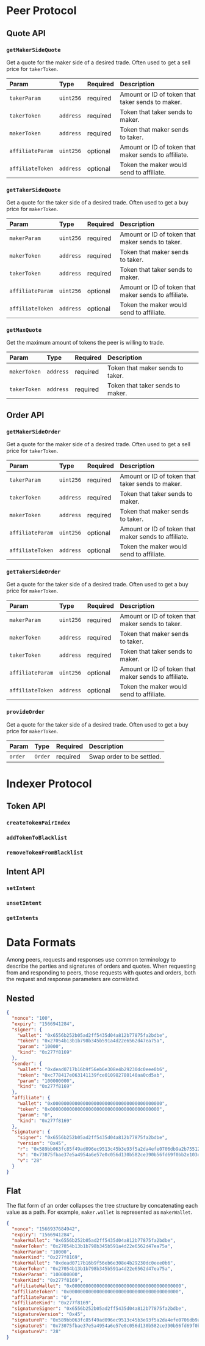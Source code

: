 # Peer Protocol

## Quote API

### `getMakerSideQuote`

Get a quote for the maker side of a desired trade. Often used to get a sell price for `takerToken`.

| Param            | Type      | Required | Description                                          |
| :--------------- | :-------- | :------- | :--------------------------------------------------- |
| `takerParam`     | `uint256` | required | Amount or ID of token that taker sends to maker.     |
| `takerToken`     | `address` | required | Token that taker sends to maker.                     |
| `makerToken`     | `address` | required | Token that maker sends to taker.                     |
| `affiliateParam` | `uint256` | optional | Amount or ID of token that maker sends to affiliate. |
| `affiliateToken` | `address` | optional | Token the maker would send to affiliate.             |

### `getTakerSideQuote`

Get a quote for the taker side of a desired trade. Often used to get a buy price for `makerToken`.

| Param            | Type      | Required | Description                                          |
| :--------------- | :-------- | :------- | :--------------------------------------------------- |
| `makerParam`     | `uint256` | required | Amount or ID of token that maker sends to taker.     |
| `makerToken`     | `address` | required | Token that maker sends to taker.                     |
| `takerToken`     | `address` | required | Token that taker sends to maker.                     |
| `affiliateParam` | `uint256` | optional | Amount or ID of token that maker sends to affiliate. |
| `affiliateToken` | `address` | optional | Token the maker would send to affiliate.             |

### `getMaxQuote`

Get the maximum amount of tokens the peer is willing to trade.

| Param        | Type      | Required | Description                      |
| :----------- | :-------- | :------- | :------------------------------- |
| `makerToken` | `address` | required | Token that maker sends to taker. |
| `takerToken` | `address` | required | Token that taker sends to maker. |

## Order API

### `getMakerSideOrder`

Get a quote for the maker side of a desired trade. Often used to get a sell price for `takerToken`.

| Param            | Type      | Required | Description                                          |
| :--------------- | :-------- | :------- | :--------------------------------------------------- |
| `takerParam`     | `uint256` | required | Amount or ID of token that taker sends to maker.     |
| `takerToken`     | `address` | required | Token that taker sends to maker.                     |
| `makerToken`     | `address` | required | Token that maker sends to taker.                     |
| `affiliateParam` | `uint256` | optional | Amount or ID of token that maker sends to affiliate. |
| `affiliateToken` | `address` | optional | Token the maker would send to affiliate.             |

### `getTakerSideOrder`

Get a quote for the taker side of a desired trade. Often used to get a buy price for `makerToken`.

| Param            | Type      | Required | Description                                          |
| :--------------- | :-------- | :------- | :--------------------------------------------------- |
| `makerParam`     | `uint256` | required | Amount or ID of token that maker sends to taker.     |
| `makerToken`     | `address` | required | Token that maker sends to taker.                     |
| `takerToken`     | `address` | required | Token that taker sends to maker.                     |
| `affiliateParam` | `uint256` | optional | Amount or ID of token that maker sends to affiliate. |
| `affiliateToken` | `address` | optional | Token the maker would send to affiliate.             |

### `provideOrder`

Get a quote for the taker side of a desired trade. Often used to get a buy price for `makerToken`.

| Param   | Type    | Required | Description               |
| :------ | :------ | :------- | :------------------------ |
| `order` | `Order` | required | Swap order to be settled. |

# Indexer Protocol

## Token API

### `createTokenPairIndex`

### `addTokenToBlacklist`

### `removeTokenFromBlacklist`

## Intent API

### `setIntent`

### `unsetIntent`

### `getIntents`

# Data Formats

Among peers, requests and responses use common terminology to describe the parties and signatures of orders and quotes. When requesting from and responding to peers, those requests with quotes and orders, both the request and response parameters are correlated.

## Nested

```json
{
  "nonce": "100",
  "expiry": "1566941284",
  "signer": {
    "wallet": "0x6556b252b05ad2ff5435d04a812b77875fa2bdbe",
    "token": "0x27054b13b1b798b345b591a4d22e6562d47ea75a",
    "param": "10000",
    "kind": "0x277f8169"
  },
  "sender": {
    "wallet": "0xdead0717b16b9f56eb6e308e4b29230dc0eee0b6",
    "token": "0xc778417e063141139fce010982780140aa0cd5ab",
    "param": "100000000",
    "kind": "0x277f8169"
  },
  "affiliate": {
    "wallet": "0x0000000000000000000000000000000000000000",
    "token": "0x0000000000000000000000000000000000000000",
    "param": "0",
    "kind": "0x277f8169"
  },
  "signature": {
    "signer": "0x6556b252b05ad2ff5435d04a812b77875fa2bdbe",
    "version": "0x45",
    "r": "0x589bb063fc85f49ad096ec9513c45b3e93f5a2da4efe0706db9a2b755121f4c2",
    "s": "0x73075fbae37e5a4954a6e57e0c056d130b582ce390b56fd69f0bb2e103d07e70",
    "v": "28"
  }
}
```

## Flat

The flat form of an order collapses the tree structure by concatenating each value as a path. For example, `maker.wallet` is represented as `makerWallet`.

```json
{
  "nonce": "1566937684942",
  "expiry": "1566941284",
  "makerWallet": "0x6556b252b05ad2ff5435d04a812b77875fa2bdbe",
  "makerToken": "0x27054b13b1b798b345b591a4d22e6562d47ea75a",
  "makerParam": "10000",
  "makerKind": "0x277f8169",
  "takerWallet": "0xdead0717b16b9f56eb6e308e4b29230dc0eee0b6",
  "takerToken": "0x27054b13b1b798b345b591a4d22e6562d47ea75a",
  "takerParam": "100000000",
  "takerKind": "0x277f8169",
  "affiliateWallet": "0x0000000000000000000000000000000000000000",
  "affiliateToken": "0x0000000000000000000000000000000000000000",
  "affiliateParam": "0",
  "affiliateKind": "0x277f8169",
  "signatureSigner": "0x6556b252b05ad2ff5435d04a812b77875fa2bdbe",
  "signatureVersion": "0x45",
  "signatureR": "0x589bb063fc85f49ad096ec9513c45b3e93f5a2da4efe0706db9a2b755121f4c2",
  "signatureS": "0x73075fbae37e5a4954a6e57e0c056d130b582ce390b56fd69f0bb2e103d07e70",
  "signatureV": "28"
}
```
